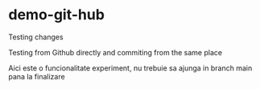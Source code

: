 # demo-git-hub

Testing changes

Testing from Github directly and commiting from the same place

Aici este o funcionalitate experiment, nu trebuie sa ajunga in branch main pana la finalizare
